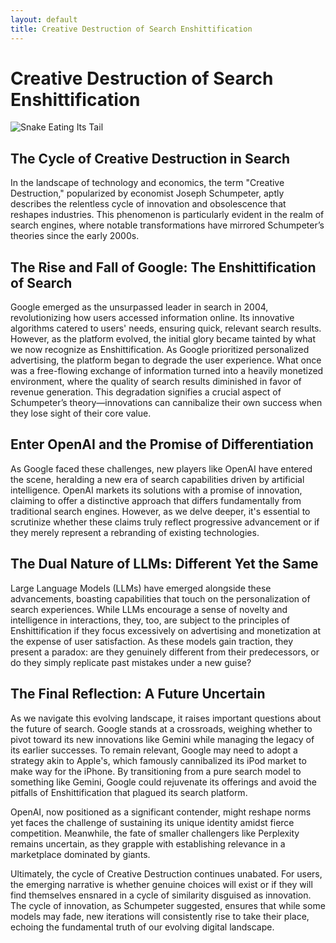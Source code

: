 ```yaml
---
layout: default
title: Creative Destruction of Search Enshittification
---
```


# Creative Destruction of Search Enshittification

![Snake Eating Its Tail](link_to_your_image) <!-- Replace with image link -->

## The Cycle of Creative Destruction in Search

In the landscape of technology and economics, the term "Creative Destruction," popularized by economist Joseph Schumpeter, aptly describes the relentless cycle of innovation and obsolescence that reshapes industries. This phenomenon is particularly evident in the realm of search engines, where notable transformations have mirrored Schumpeter’s theories since the early 2000s.

## The Rise and Fall of Google: The Enshittification of Search

Google emerged as the unsurpassed leader in search in 2004, revolutionizing how users accessed information online. Its innovative algorithms catered to users' needs, ensuring quick, relevant search results. However, as the platform evolved, the initial glory became tainted by what we now recognize as Enshittification. As Google prioritized personalized advertising, the platform began to degrade the user experience. What once was a free-flowing exchange of information turned into a heavily monetized environment, where the quality of search results diminished in favor of revenue generation. This degradation signifies a crucial aspect of Schumpeter’s theory—innovations can cannibalize their own success when they lose sight of their core value.

## Enter OpenAI and the Promise of Differentiation

As Google faced these challenges, new players like OpenAI have entered the scene, heralding a new era of search capabilities driven by artificial intelligence. OpenAI markets its solutions with a promise of innovation, claiming to offer a distinctive approach that differs fundamentally from traditional search engines. However, as we delve deeper, it's essential to scrutinize whether these claims truly reflect progressive advancement or if they merely represent a rebranding of existing technologies.

## The Dual Nature of LLMs: Different Yet the Same

Large Language Models (LLMs) have emerged alongside these advancements, boasting capabilities that touch on the personalization of search experiences. While LLMs encourage a sense of novelty and intelligence in interactions, they, too, are subject to the principles of Enshittification if they focus excessively on advertising and monetization at the expense of user satisfaction. As these models gain traction, they present a paradox: are they genuinely different from their predecessors, or do they simply replicate past mistakes under a new guise?

## The Final Reflection: A Future Uncertain

As we navigate this evolving landscape, it raises important questions about the future of search. Google stands at a crossroads, weighing whether to pivot toward its new innovations like Gemini while managing the legacy of its earlier successes. To remain relevant, Google may need to adopt a strategy akin to Apple's, which famously cannibalized its iPod market to make way for the iPhone. By transitioning from a pure search model to something like Gemini, Google could rejuvenate its offerings and avoid the pitfalls of Enshittification that plagued its search platform.

OpenAI, now positioned as a significant contender, might reshape norms yet faces the challenge of sustaining its unique identity amidst fierce competition. Meanwhile, the fate of smaller challengers like Perplexity remains uncertain, as they grapple with establishing relevance in a marketplace dominated by giants.

Ultimately, the cycle of Creative Destruction continues unabated. For users, the emerging narrative is whether genuine choices will exist or if they will find themselves ensnared in a cycle of similarity disguised as innovation. The cycle of innovation, as Schumpeter suggested, ensures that while some models may fade, new iterations will consistently rise to take their place, echoing the fundamental truth of our evolving digital landscape.
